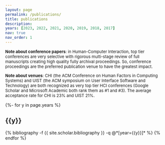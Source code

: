 ```yaml
---
layout: page
permalink: /publications/
title: publications
description:
years: [2023, 2022, 2021, 2020, 2019, 2018, 2017]
nav: true
nav_order: 1
---
```

<!-- _pages/publications.md -->
<div class="publications">
<font size="2">
<p><b>Note about conference papers</b>: in Human-Computer Interaction, top tier conferences are very selective with rigorous multi-stage review of full manuscripts creating high quality fully archival proceedings. So, conference proceedings are the preferred publication venue to have the greatest impact. </p>
<p><b>Note about venues</b>: CHI (the ACM Conference on Human Factors in Computing Systems) and UIST (the ACM symposium on User Interface Software and Technology) are both recognized as very top tier HCI conferences (Google Scholar and Microsoft Academic both rank them as #1 and #3). The average acceptance rate for CHI is 23% and UIST 21%. </p> </font>

{%- for y in page.years %}
  <h2 class="year">{{y}}</h2>
  {% bibliography -f {{ site.scholar.bibliography }} -q @*[year={{y}}]* %}
{% endfor %}

</div>
